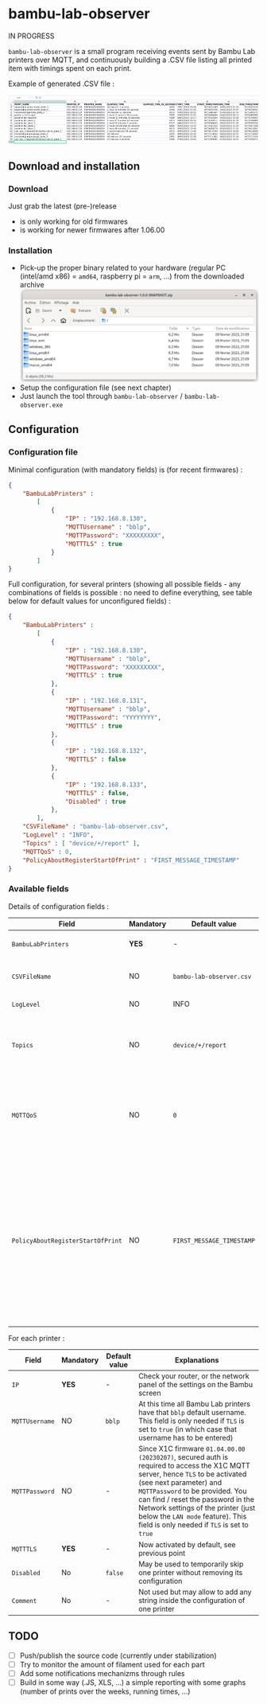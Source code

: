 # bambu-lab-observer

IN PROGRESS

`bambu-lab-observer` is a small program receiving events sent by Bambu Lab printers over MQTT, and continuously building a .CSV file listing all printed item with timings spent on each print.

Example of generated .CSV file : 

![](bambu-lab-observer-csv-example.png)

## Download and installation

### Download

Just grab the latest (pre-)release
- is only working for old firmwares
- is working for newer firmwares after 1.06.00

### Installation

- Pick-up the proper binary related to your hardware (regular PC (intel/amd x86) = `amd64`, raspberry pi = `arm`, ...) from the downloaded archive
  ![](bambu-lab-observer-distribution-zip-content.png)
- Setup the configuration file (see next chapter)
- Just launch the tool through `bambu-lab-observer` / `bambu-lab-observer.exe`

## Configuration

### Configuration file

Minimal configuration (with mandatory fields) is (for recent firmwares) :

```json
{
    "BambuLabPrinters" : 
        [ 
            { 
                "IP" : "192.168.8.130",  
                "MQTTUsername" : "bblp", 
                "MQTTPassword": "XXXXXXXXX",
                "MQTTTLS" : true
            }
        ]
}
```

Full configuration, for several printers (showing all possible fields - any combinations of fields is possible : no need to define everything, see table below for default values for unconfigured fields) : 

```json
{
    "BambuLabPrinters" : 
        [ 
            { 
                "IP" : "192.168.8.130",  
                "MQTTUsername" : "bblp", 
                "MQTTPassword": "XXXXXXXXX",
                "MQTTTLS" : true
            },
            { 
                "IP" : "192.168.8.131",  
                "MQTTUsername" : "bblp", 
                "MQTTPassword": "YYYYYYYY",
                "MQTTTLS" : true
            },
            { 
                "IP" : "192.168.8.132",
                "MQTTTLS" : false
            },
            { 
                "IP" : "192.168.8.133",
                "MQTTTLS" : false,
                "Disabled" : true
            },
        ],
    "CSVFileName" : "bambu-lab-observer.csv",
    "LogLevel" : "INFO",
    "Topics" : [ "device/+/report" ],
    "MQTTQoS" : 0,
    "PolicyAboutRegisterStartOfPrint" : "FIRST_MESSAGE_TIMESTAMP"
}
```

### Available fields

Details of configuration fields :

| Field                              | Mandatory | Default value             | Explanations                                                                |
|------------------------------------|-----------|---------------------------|-----------------------------------------------------------------------------|
| `BambuLabPrinters`                 | **YES**  | -                         | Array of printers addresses that need to be monitored (see example just before).                     |
| `CSVFileName`                      | NO  | `bambu-lab-observer.csv`  | Name (and path if needed) of the CSV file in which the prints are going to be reported                    |
| `LogLevel`                         | NO  | INFO                      | Log levels. Possible values : `DEBUG`, `INFO`, `WARN`, `ERROR` , `NONE`     |
| `Topics`                           | NO  | `device/+/report`         | Array of topics to be monitored. `+` means "any value". Example : `[ "#" ]` (all topics), or `[ "device/<AMD_ID_1>/report", "device/<AMD_ID_2>/report" ]`                    |
| `MQTTQoS`                          | NO  | `0`                       | Default value for MQTT QoS. `0` should be fine, keep in mind that higher values may have side  effects on the MQTT server located inside the printer (as messages will be buffered there in case of the network being down, and so on)                    |
| `PolicyAboutRegisterStartOfPrint`  | NO  | `FIRST_MESSAGE_TIMESTAMP` | Policy about "how to track the beginning of one print. Either `FIRST_MESSAGE_TIMESTAMP` : beginning will be after the first MQTT message is sent by the printer (but if you stop and restart the program during the print, the counting will restart at 0), either `GCODE_START_TIMESTAMP`, which means the start time will be extracted from the GCODE information sent by the printer (in this case, you can restart the program during the print, BUT it may be inaccurate as it will be the time at which you hitted "print" in Bambu Studio)                    |

For each printer : 

| Field                       | Mandatory | Default value             | Explanations                                                                |
|-----------------------------|-----------|---------------------------|-----------------------------------------------------------------------------|
| `IP`                        | **YES**   | -                         | Check your router, or the network panel of the settings on the Bambu screen |
| `MQTTUsername`              | NO        | `bblp`                    | At this time all Bambu Lab printers have that `bblp` default username. This field is only needed if `TLS` is set to `true` (in which case that username has to be entered)              |
| `MQTTPassword`              | NO        | -                         | Since X1C firmware `01.04.00.00 (20230207)`, secured auth is required to access the X1C MQTT server, hence `TLS` to be activated (see next parameter) and `MQTTPassword` to be provided. You can find / reset the password in the Network settings of the printer (just below the `LAN mode` feature). This field is only needed if `TLS` is set to `true`  |
| `MQTTTLS`                   | **YES**   | -                         | Now activated by default, see previous point                                             |
| `Disabled`                  | No        | `false`                   | May be used to temporarily skip one printer without removing its configuration                                             |
| `Comment`                   | No        | -                         | Not used but may allow to add any string inside the configuration of one printer                   |



## TODO 

- [ ] Push/publish the source code (currently under stabilization)
- [ ] Try to monitor the amount of filament used for each part
- [ ] Add some notifications mechanizms through rules
- [ ] Build in some way (.JS, XLS, ...) a simple reporting with some graphs (number of prints over the weeks, running times, ...)
